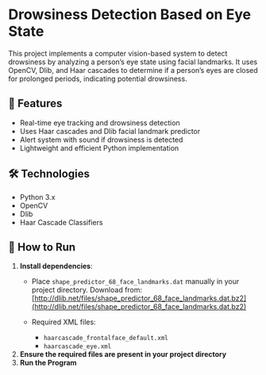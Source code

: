 # Drowsiness Detection Based on Eye State

This project implements a computer vision-based system to detect drowsiness by analyzing a person’s eye state using facial landmarks. It uses OpenCV, Dlib, and Haar cascades to determine if a person’s eyes are closed for prolonged periods, indicating potential drowsiness.


## 📌 Features

- Real-time eye tracking and drowsiness detection
- Uses Haar cascades and Dlib facial landmark predictor
- Alert system with sound if drowsiness is detected
- Lightweight and efficient Python implementation


## 🛠 Technologies

- Python 3.x
- OpenCV
- Dlib
- Haar Cascade Classifiers


## 🚀 How to Run

1. **Install dependencies**:
   - Place `shape_predictor_68_face_landmarks.dat` manually in your project directory. Download from:  
  [http://dlib.net/files/shape_predictor_68_face_landmarks.dat.bz2](http://dlib.net/files/shape_predictor_68_face_landmarks.dat.bz2)

   - Required XML files:
     - `haarcascade_frontalface_default.xml`
     - `haarcascade_eye.xml`
2. **Ensure the required files are present in your project directory**
3. **Run the Program**
